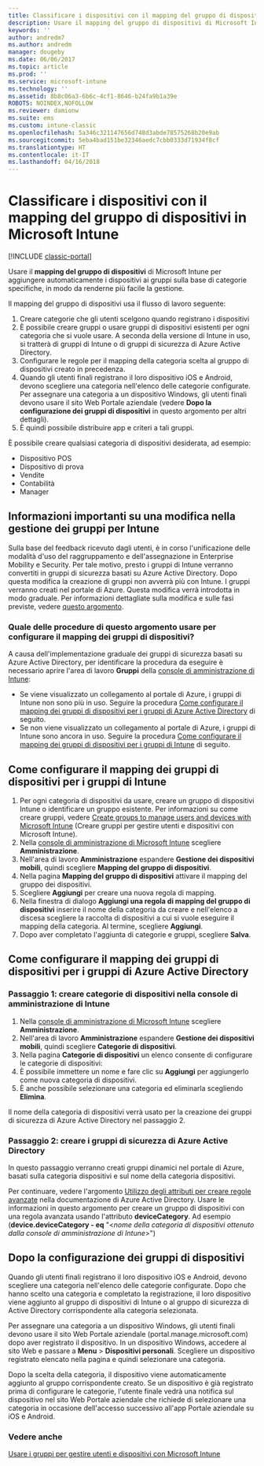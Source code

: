 ```yaml
---
title: Classificare i dispositivi con il mapping del gruppo di dispositivi
description: Usare il mapping del gruppo di dispositivi di Microsoft Intune per raggruppare i dispositivi in categorie specifiche in modo da renderne più facile la gestione.
keywords: ''
author: andredm7
ms.author: andredm
manager: dougeby
ms.date: 06/06/2017
ms.topic: article
ms.prod: ''
ms.service: microsoft-intune
ms.technology: ''
ms.assetid: 8b8c06a3-6b6c-4cf1-8646-b24fa9b1a39e
ROBOTS: NOINDEX,NOFOLLOW
ms.reviewer: damionw
ms.suite: ems
ms.custom: intune-classic
ms.openlocfilehash: 5a346c321147656d748d3abde78575268b20e9ab
ms.sourcegitcommit: 5eba4bad151be32346aedc7cbb0333d71934f8cf
ms.translationtype: HT
ms.contentlocale: it-IT
ms.lasthandoff: 04/16/2018
---
```

# <a name="categorize-devices-with-device-group-mapping-in-microsoft-intune"></a>Classificare i dispositivi con il mapping del gruppo di dispositivi in Microsoft Intune

[!INCLUDE [classic-portal](../includes/classic-portal.md)]

Usare il **mapping del gruppo di dispositivi** di Microsoft Intune per aggiungere automaticamente i dispositivi ai gruppi sulla base di categorie specifiche, in modo da renderne più facile la gestione. 

Il mapping del gruppo di dispositivi usa il flusso di lavoro seguente:
1. Creare categorie che gli utenti scelgono quando registrano i dispositivi
2. È possibile creare gruppi o usare gruppi di dispositivi esistenti per ogni categoria che si vuole usare. A seconda della versione di Intune in uso, si tratterà di gruppi di Intune o di gruppi di sicurezza di Azure Active Directory.
2. Configurare le regole per il mapping della categoria scelta al gruppo di dispositivi creato in precedenza.
3. Quando gli utenti finali registrano il loro dispositivo iOS e Android, devono scegliere una categoria nell'elenco delle categorie configurate. Per assegnare una categoria a un dispositivo Windows, gli utenti finali devono usare il sito Web Portale aziendale (vedere **Dopo la configurazione dei gruppi di dispositivi** in questo argomento per altri dettagli).
4. È quindi possibile distribuire app e criteri a tali gruppi.

È possibile creare qualsiasi categoria di dispositivi desiderata, ad esempio:
* Dispositivo POS
* Dispositivo di prova
* Vendite
* Contabilità
* Manager

## <a name="important-information-about-a-change-in-group-management-for-intune"></a>Informazioni importanti su una modifica nella gestione dei gruppi per Intune

Sulla base del feedback ricevuto dagli utenti, è in corso l'unificazione delle modalità d'uso del raggruppamento e dell'assegnazione in Enterprise Mobility e Security. Per tale motivo, presto i gruppi di Intune verranno convertiti in gruppi di sicurezza basati su Azure Active Directory. Dopo questa modifica la creazione di gruppi non avverrà più con Intune. I gruppi verranno creati nel portale di Azure. Questa modifica verrà introdotta in modo graduale. Per informazioni dettagliate sulla modifica e sulle fasi previste, vedere [questo argomento](use-groups-to-manage-users-and-devices-with-microsoft-intune.md).

### <a name="which-procedure-in-this-topic-should-you-use-to-configure-device-group-mapping"></a>Quale delle procedure di questo argomento usare per configurare il mapping dei gruppi di dispositivi?

A causa dell'implementazione graduale dei gruppi di sicurezza basati su Azure Active Directory, per identificare la procedura da eseguire è necessario aprire l'area di lavoro **Gruppi** della [console di amministrazione di Intune](https://manage.microsoft.com):

-  Se viene visualizzato un collegamento al portale di Azure, i gruppi di Intune non sono più in uso. Seguire la procedura [Come configurare il mapping dei gruppi di dispositivi per i gruppi di Azure Active Directory](/intune-classic/deploy-use/categorize-devices-with-device-group-mapping-in-microsoft-intune#how-to-configure-device-group-mapping-for-azure-active-directory-groups) di seguito.
-  Se non viene visualizzato un collegamento al portale di Azure, i gruppi di Intune sono ancora in uso. Seguire la procedura [Come configurare il mapping dei gruppi di dispositivi per i gruppi di Intune](/intune-classic/deploy-use/categorize-devices-with-device-group-mapping-in-microsoft-intune#how-to-configure-device-group-mapping-for-intune-groups) di seguito.

## <a name="how-to-configure-device-group-mapping-for-intune-groups"></a>Come configurare il mapping dei gruppi di dispositivi per i gruppi di Intune
1. Per ogni categoria di dispositivi da usare, creare un gruppo di dispositivi Intune o identificare un gruppo esistente. Per informazioni su come creare gruppi, vedere [Create groups to manage users and devices with Microsoft Intune](use-groups-to-manage-users-and-devices-with-microsoft-intune.md) (Creare gruppi per gestire utenti e dispositivi con Microsoft Intune).
2. Nella [console di amministrazione di Microsoft Intune](https://manage.microsoft.com) scegliere **Amministrazione**.
3. Nell'area di lavoro **Amministrazione** espandere **Gestione dei dispositivi mobili**, quindi scegliere **Mapping del gruppo di dispositivi**.
4. Nella pagina **Mapping del gruppo di dispositivi** attivare il mapping del gruppo dei dispositivi.
5. Scegliere **Aggiungi** per creare una nuova regola di mapping.
6. Nella finestra di dialogo **Aggiungi una regola di mapping del gruppo di dispositivi** inserire il nome della categoria da creare e nell'elenco a discesa scegliere la raccolta di dispositivi a cui si vuole eseguire il mapping della categoria. Al termine, scegliere **Aggiungi**.
7. Dopo aver completato l'aggiunta di categorie e gruppi, scegliere **Salva**.



## <a name="how-to-configure-device-group-mapping-for-azure-active-directory-groups"></a>Come configurare il mapping dei gruppi di dispositivi per i gruppi di Azure Active Directory

### <a name="step-1---create-device-categories-in-the-intune-administration-console"></a>Passaggio 1: creare categorie di dispositivi nella console di amministrazione di Intune
1. Nella [console di amministrazione di Microsoft Intune](https://manage.microsoft.com) scegliere **Amministrazione**.
2. Nell'area di lavoro **Amministrazione** espandere **Gestione dei dispositivi mobili**, quindi scegliere **Categorie di dispositivi**.
3. Nella pagina **Categorie di dispositivi** un elenco consente di configurare le categorie di dispositivi: 
4. È possibile immettere un nome e fare clic su **Aggiungi** per aggiungerlo come nuova categoria di dispositivi.
5. È anche possibile selezionare una categoria ed eliminarla scegliendo **Elimina**.

Il nome della categoria di dispositivi verrà usato per la creazione dei gruppi di sicurezza di Azure Active Directory nel passaggio 2.

### <a name="step-2---create-azure-active-directory-security-groups"></a>Passaggio 2: creare i gruppi di sicurezza di Azure Active Directory

In questo passaggio verranno creati gruppi dinamici nel portale di Azure, basati sulla categoria dispositivi e sul nome della categoria dispositivi.

Per continuare, vedere l'argomento [Utilizzo degli attributi per creare regole avanzate](https://azure.microsoft.com/documentation/articles/active-directory-accessmanagement-groups-with-advanced-rules/#using-attributes-to-create-rules-for-device-objects) nella documentazione di Azure Active Directory.
Usare le informazioni in questo argomento per creare un gruppo di dispositivi con una regola avanzata usando l'attributo **deviceCategory**.
Ad esempio (**device.deviceCategory - eq** "<*nome della categoria di dispositivi ottenuto dalla console di amministrazione di Intune*>")


## <a name="after-you-configure-device-groups"></a>Dopo la configurazione dei gruppi di dispositivi

Quando gli utenti finali registrano il loro dispositivo iOS e Android, devono scegliere una categoria nell'elenco delle categorie configurate. Dopo che hanno scelto una categoria e completato la registrazione, il loro dispositivo viene aggiunto al gruppo di dispositivi di Intune o al gruppo di sicurezza di Active Directory corrispondente alla categoria selezionata.

Per assegnare una categoria a un dispositivo Windows, gli utenti finali devono usare il sito Web Portale aziendale (portal.manage.microsoft.com) dopo aver registrato il dispositivo. In un dispositivo Windows, accedere al sito Web e passare a **Menu** > **Dispositivi personali**. Scegliere un dispositivo registrato elencato nella pagina e quindi selezionare una categoria. 

Dopo la scelta della categoria, il dispositivo viene automaticamente aggiunto al gruppo corrispondente creato. Se un dispositivo è già registrato prima di configurare le categorie, l'utente finale vedrà una notifica sul dispositivo nel sito Web Portale aziendale che richiede di selezionare una categoria in occasione dell'accesso successivo all'app Portale aziendale su iOS e Android.



### <a name="see-also"></a>Vedere anche
[Usare i gruppi per gestire utenti e dispositivi con Microsoft Intune](use-groups-to-manage-users-and-devices-with-microsoft-intune.md)

